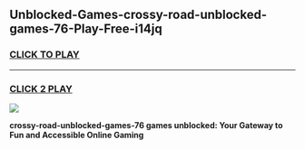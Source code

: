 
## Unblocked-Games-crossy-road-unblocked-games-76-Play-Free-i14jq
<h3>
<a href="https://premium76.site?title=crossy-road-unblocked-games-76&ref=10A">CLICK TO PLAY</a></h3>
<hr>

<h3>
<a href="https://premium76.site?title=crossy-road-unblocked-games-76&ref=10A">CLICK 2 PLAY</a>
  
</h3>

<a href="https://premium76.site?title=crossy-road-unblocked-games-76&ref=10A"><img src="https://clearcache.store/games.png"></a>


**crossy-road-unblocked-games-76 games unblocked: Your Gateway to Fun and Accessible Online Gaming**
